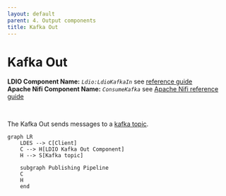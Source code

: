 ```yaml
---
layout: default
parent: 4. Output components
title: Kafka Out
---
```


# Kafka Out

<b>LDIO Component Name:</b> <i>`Ldio:LdioKafkaIn`</i> see [reference guide](https://informatievlaanderen.github.io/VSDS-Linked-Data-Interactions/ldio/ldio-outputs/ldio-kafka-out) <br>
<b>Apache Nifi Component Name:</b> <i>`ConsumeKafka`</i> see [Apache Nifi reference guide](https://nifi.apache.org/docs/nifi-docs/components/org.apache.nifi/nifi-kafka-2-0-nar/1.24.0/org.apache.nifi.processors.kafka.pubsub.ConsumeKafka_2_0/index.html)

<br>

The Kafka Out sends messages to a [kafka topic](https://kafka.apache.org).

```mermaid
graph LR
    LDES --> C[Client]
    C --> H[LDIO Kafka Out Component]
    H --> S[Kafka topic]

    subgraph Publishing Pipeline
    C
    H
    end
```
